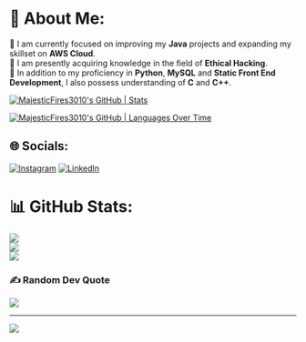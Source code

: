 # 💫 About Me:

🔭 I am currently focused on improving my <b>Java</b> projects and expanding my skillset on <b>AWS Cloud</b>. <br>
🌱 I am presently acquiring knowledge in the field of <b>Ethical Hacking</b>. <br>
💬 In addition to my proficiency in <b>Python</b>, <b>MySQL</b> and <b>Static Front End Development</b>, I also possess understanding of <b>C</b> and <b>C++</b>. <br>

[![MajesticFires3010's GitHub | Stats](https://stats.quine.sh/MajesticFires3010/github?theme=dark)](https://quine.sh)

[![MajesticFires3010's GitHub | Languages Over Time](https://stats.quine.sh/MajesticFires3010/languages-over-time?theme=dark)](https://quine.sh)

## 🌐 Socials:
[![Instagram](https://img.shields.io/badge/Instagram-%23E4405F.svg?logo=Instagram&logoColor=white)](https://www.instagram.com/aditya_bhatt3010/)
[![LinkedIn](https://img.shields.io/badge/LinkedIn-%230077B5.svg?logo=linkedin&logoColor=white)](https://www.linkedin.com/in/aditya-bhatt-b61868250/) 

# 📊 GitHub Stats:
![](https://github-readme-stats.vercel.app/api?username=MajesticFires3010&theme=radical&hide_border=false&include_all_commits=false&count_private=true)<br/>
![](https://github-readme-streak-stats.herokuapp.com/?user=MajesticFires3010&theme=radical&hide_border=false)<br/>
![](https://github-readme-stats.vercel.app/api/top-langs/?username=MajesticFires3010&theme=radical&hide_border=false&include_all_commits=false&count_private=true&layout=compact)

### ✍️ Random Dev Quote
![](https://quotes-github-readme.vercel.app/api?type=horizontal&theme=radical)

---
[![](https://visitcount.itsvg.in/api?id=Zeddkhan03&icon=0&color=0)](https://visitcount.itsvg.in)
